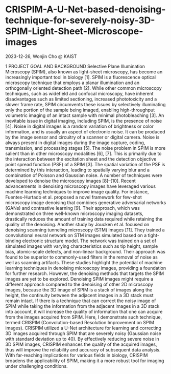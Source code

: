 # CRISPIM-A-U-Net-based-denoising-technique-for-severely-noisy-3D-SPIM-Light-Sheet-Microscope-images

2023-12-26, Wonjin Cho @ KAIST

1	PROJECT GOAL AND BACKGROUND
Selective Plane Illumination Microscopy (SPIM), also known as light-sheet microscopy, has become an increasingly important tool in biology [1]. SPIM is a fluorescence optical microscopy technique that employs a planar illumination and an orthogonally oriented detection path [2]. While other common microscopy techniques, such as widefield and confocal microscopy, have inherent disadvantages such as limited sectioning, increased phototoxicity and a slower frame rate, SPIM circumvents these issues by selectively illuminating only the portion of the sample being imaged, enabling high-throughput volumetric imaging of an intact sample with minimal photobleaching [3]. 
An inevitable issue in digital imaging, including SPIM, is the presence of noise [4]. Noise in digital images is a random variation of brightness or color information, and is usually an aspect of electronic noise. It can be produced by the image sensor and circuitry of a scanner or digital camera. Noise is always present in digital images during the image capture, coding, transmission, and processing stages [5].
The noise problem in SPIM is more salient than in other microscopy modalities [6], [7]. This is primarily due to the interaction between the excitation sheet and the detection objective point spread function (PSF) of a SPIM [3]. The spatial variation of the PSF is determined by this interaction, leading to spatially varying blur and a combination of Poisson and Gaussian noise. 
A number of techniques were developed to denoise the microscopy images [8]–[10]. Recent advancements in denoising microscopy images have leveraged various machine learning techniques to improve image quality. For instance, Fuentes-Hurtado et al. proposed a novel framework for few-shot microscopy image denoising that combines generative adversarial networks (GANs) and contrastive learning [9]. Their approach, which was demonstrated on three well-known microscopy imaging datasets, drastically reduces the amount of training data required while retaining the quality of the denoising. Another study by Joucken et al. focused on denoising scanning tunneling microscopy (STM) images [11]. They trained a convolutional neural network on STM images simulated based on a tight-binding electronic structure model. The network was trained on a set of simulated images with varying characteristics such as tip height, sample bias, atomic-scale defects, and non-linear background. Their approach was found to be superior to commonly-used filters in the removal of noise as well as scanning artifacts.
These studies highlight the potential of machine learning techniques in denoising microscopy images, providing a foundation for further research. However, the denoising methods that targets the SPIM images are yet to be explored. Denoising SPIM images might require a different approach compared to the denoising of other 2D microscopy images, because the 3D image of SPIM is a stack of images along the height, the continuity between the adjacent images in a 3D stack must remain intact. If there is a technique that can correct the noisy image of SPIM while taking the information from the adjacent images in a 3D stack into account, it will increase the quality of information that one can acquire from the images acquired from SPIM. Here, I demonstrate such technique, termed CRISPIM (Convolution-based Resolution Improvement on SPIM images). CRISPIM utilized a U-Net architecture for learning and correcting 3D images acquired through SPIM that are severely noisy (Gaussian noise with standard deviation up to 40).
By effectively reducing severe noise in 3D SPIM images, CRISPIM enhances the quality of the acquired images, thus will improve the reliability and accuracy of subsequent data analysis. With far-reaching implications for various fields in biology, CRISPIM broadens the applicability of SPIM, making it a more robust tool for imaging under challenging conditions.
